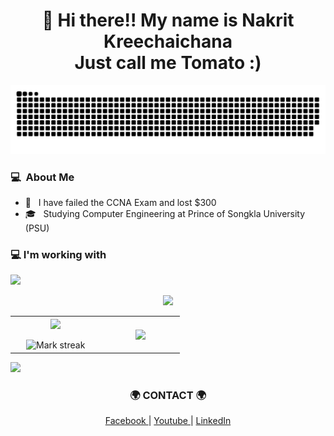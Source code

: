 <h1 align="center">
  👋 Hi there!! My name is Nakrit Kreechaichana </br>
  Just call me Tomato :)
</h1>

<p align="center">
  <picture>
  <source media="(prefers-color-scheme: dark)" srcset="https://github.com/MrTomato77/MrTomato77/blob/output/github-snake-dark.svg" />
  <source media="(prefers-color-scheme: light)" srcset="https://github.com/MrTomato77/MrTomato77/blob/output/github-snake.svg" />
  <img alt="github-snake" src="github-snake.svg" />
  </picture></center>
</p>

### 💻 &nbsp;About Me 

- 🫠 &nbsp; I have failed the CCNA Exam and lost $300 
- 🎓 &nbsp; Studying Computer Engineering at Prince of Songkla University (PSU)

### 💻 I'm working with

  <img src="https://skillicons.dev/icons?i=js,ts,html,css,arduino,docker,git,ae,pr,ps,py,react,vscode,github,gitlab" height="50"/>

<p  align="center">
<img src="https://user-images.githubusercontent.com/73097560/115834477-dbab4500-a447-11eb-908a-139a6edaec5c.gif"> 
<table border="0" align="center">
<tr border="0">
 
<td width="40%" align="center">
  <img  align="center"  src="https://github-readme-stats.vercel.app/api?username=MrTomato77&show_icons=true&theme=radical" />
  <br></br>
  <img  title="🔥 Get streak stats for your profile at git.io/streak-stats" alt="Mark streak" src="https://github-readme-streak-stats.herokuapp.com?user=MrTomato77&theme=dark&date_format=j%20M%5B%20Y%5D" />
</td>

<td width="35%" align="center">
  <img  align="center" src="https://github-readme-stats.vercel.app/api/top-langs/?username=anuraghazra&theme=radical"/>
</td>

</tr>
</table>

<img src="https://user-images.githubusercontent.com/73097560/115834477-dbab4500-a447-11eb-908a-139a6edaec5c.gif">
</p>  
           


<h3 align="center">
  🌍 CONTACT 🌍
</h3>

<p align="center">
  <a href="https://web.facebook.com/profile.php?id=100014782152313"> Facebook </a>
  |
  <a href="https://youtube.com/c/MrTomatoSan"> Youtube </a>
  |
  <a href="https://www.linkedin.com/in/nakrit-krechaichana-775b7624b/"> LinkedIn </a>
</p>
